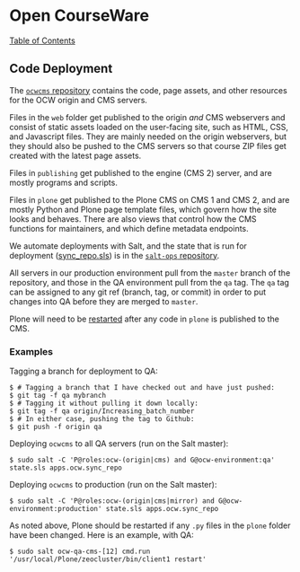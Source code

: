 # Open CourseWare

[Table of Contents](index.md)

## Code Deployment

The [`ocwcms` repository](https://github.com/mitocw/ocwcms) contains the code, page assets, and other resources for the OCW origin and CMS servers.

Files in the `web` folder get published to the origin *and* CMS webservers and consist of static assets loaded on the user-facing site, such as HTML, CSS, and Javascript files. They are mainly needed on the origin webservers, but they should also be pushed to the CMS servers so that course ZIP files get created with the latest page assets.

Files in `publishing` get published to the engine (CMS 2) server, and are mostly programs and scripts.

Files in `plone` get published to the Plone CMS on CMS 1 and CMS 2, and are mostly Python and Plone page template files, which govern how the site looks and behaves. There are also views that control how the CMS functions for maintainers, and which define metadata endpoints.

We automate deployments with Salt, and the state that is run for deployment ([sync_repo.sls](https://github.com/mitodl/salt-ops/blob/f41844f3bb4fc2c38f06bd8a5760e583097ec3df/salt/apps/ocw/sync_repo.sls)) is in the [`salt-ops` repository](https://github.com/mitodl/salt-ops).

All servers in our production environment pull from the `master` branch of the repository, and those in the QA environment pull from the `qa` tag. The `qa` tag can be assigned to any git ref (branch, tag, or commit) in order to put changes into QA before they are merged to `master`.

Plone will need to be [restarted](howto_restartcms.md) after any code in `plone` is published to the CMS.


### Examples

Tagging a branch for deployment to QA:

```
$ # Tagging a branch that I have checked out and have just pushed:
$ git tag -f qa mybranch
$ # Tagging it without pulling it down locally:
$ git tag -f qa origin/Increasing_batch_number
$ # In either case, pushing the tag to Github:
$ git push -f origin qa
```

Deploying `ocwcms` to all QA servers (run on the Salt master):

```
$ sudo salt -C 'P@roles:ocw-(origin|cms) and G@ocw-environment:qa' state.sls apps.ocw.sync_repo
```

Deploying `ocwcms` to production (run on the Salt master):

```
$ sudo salt -C 'P@roles:ocw-(origin|cms|mirror) and G@ocw-environment:production' state.sls apps.ocw.sync_repo
```

As noted above, Plone should be restarted if any `.py` files in the `plone` folder have been changed. Here is an example, with QA:

```
$ sudo salt ocw-qa-cms-[12] cmd.run '/usr/local/Plone/zeocluster/bin/client1 restart' 
```
